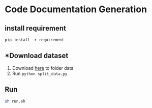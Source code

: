 # Code Documentation Generation

## install requirement

```python
pip install -r requirement
```

## *Download dataset

1. Download [here](`https://www.kaggle.com/datasets/ducanger/cmg-data`) to folder data
2. Run `python split_data.py`

## Run

```bash
sh run.sh
```
